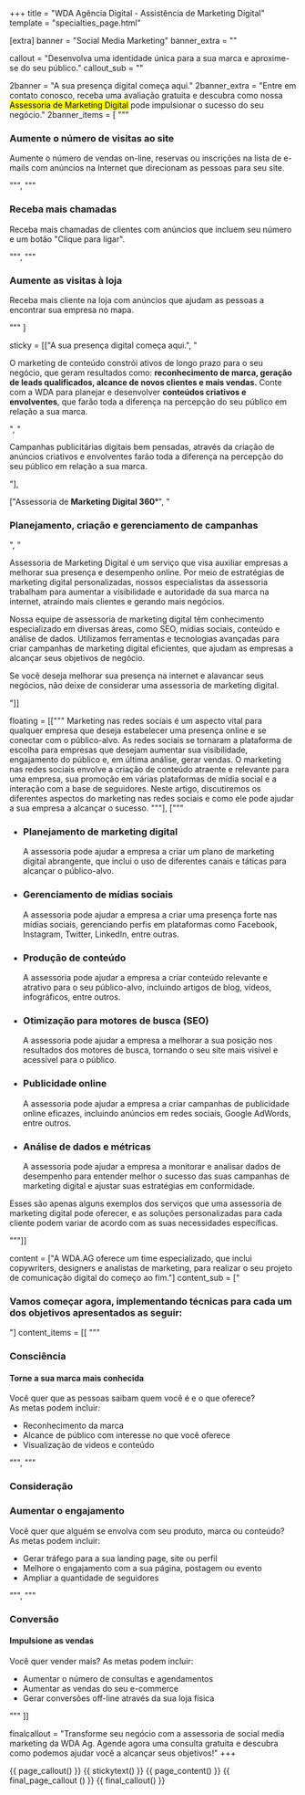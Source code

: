 +++
title = "WDA Agência Digital - Assistência de Marketing Digital"
template = "specialties_page.html"

[extra]
banner = "Social Media Marketing"
banner_extra = ""

callout = "Desenvolva uma identidade única para a sua marca e aproxime-se do seu público."
callout_sub = ""

2banner = "A sua presença digital começa aqui."
2banner_extra = "Entre em contato conosco, receba uma avaliação gratuita e descubra como nossa <mark>Assessoria de Marketing Digital</mark> pode impulsionar o sucesso do seu negócio."
2banner_items = [
  """
  <div class="item">
    <h3>Aumente o número de visitas ao site</h3>
    <divider-horizontal></divider-horizontal>
    <p>Aumente o número de vendas on-line, reservas ou inscrições na lista de e-mails com anúncios na Internet que direcionam as pessoas para seu site.</p>
  </div>
  """,
  """
  <div class="item">
    <h3>Receba mais chamadas</h3>
    <divider-horizontal></divider-horizontal>
    <p>Receba mais chamadas de clientes com anúncios que incluem seu número e um botão "Clique para ligar".</p>
  </div>
  """,
  """
  <div class="item">
    <h3>Aumente as visitas à loja</h3>
    <divider-horizontal></divider-horizontal>
    <p>Receba mais cliente na loja com anúncios que ajudam as pessoas a encontrar sua empresa no mapa.</p>
  </div>
  """
]


sticky = [["A sua presença digital começa aqui.",
"<p>O marketing de conteúdo constrói ativos de longo prazo para o seu negócio, que geram resultados como: <strong>reconhecimento de marca, geração de leads qualificados, alcance de novos clientes e mais vendas.</strong> Conte com a WDA para planejar e desenvolver <strong>conteúdos criativos e envolventes</strong>, que farão toda a diferença na percepção do seu público em relação a sua marca.</p>",
"<p>Campanhas publicitárias digitais bem pensadas, através da criação de anúncios criativos e envolventes farão toda a diferença na percepção do seu público em relação a sua marca.</p>"],

["Assessoria de <strong>Marketing Digital 360°</strong>",
"<h3>Planejamento, criação e gerenciamento de campanhas</h3>",
"<p>Assessoria de Marketing Digital é um serviço que visa auxiliar empresas a melhorar sua presença e desempenho online. Por meio de estratégias de marketing digital personalizadas, nossos especialistas da assessoria trabalham para aumentar a visibilidade e autoridade da sua marca na internet, atraindo mais clientes e gerando mais negócios.</p><p>Nossa equipe de assessoria de marketing digital têm conhecimento especializado em diversas áreas, como SEO, mídias sociais, conteúdo e análise de dados. Utilizamos ferramentas e tecnologias avançadas para criar campanhas de marketing digital eficientes, que ajudam as empresas a alcançar seus objetivos de negócio.</p><p>Se você deseja melhorar sua presença na internet e alavancar seus negócios, não deixe de considerar uma assessoria de marketing digital.</p>"]]


floating = [["""
Marketing nas redes sociais é um aspecto vital para qualquer empresa que deseja estabelecer uma presença online e se conectar com o público-alvo. As redes sociais se tornaram a plataforma de escolha para empresas que desejam aumentar sua visibilidade, engajamento do público e, em última análise, gerar vendas. O marketing nas redes sociais envolve a criação de conteúdo atraente e relevante para uma empresa, sua promoção em várias plataformas de mídia social e a interação com a base de seguidores. Neste artigo, discutiremos os diferentes aspectos do marketing nas redes sociais e como ele pode ajudar a sua empresa a alcançar o sucesso.
"""],
["""
<ul>
  <li><h3>Planejamento de marketing digital</h3> A assessoria pode ajudar a empresa a criar um plano de marketing digital abrangente, que inclui o uso de diferentes canais e táticas para alcançar o público-alvo.</li>
  <li><h3>Gerenciamento de mídias sociais</h3> A assessoria pode ajudar a empresa a criar uma presença forte nas mídias sociais, gerenciando perfis em plataformas como Facebook, Instagram, Twitter, LinkedIn, entre outras.</li>
  <li><h3>Produção de conteúdo</h3> A assessoria pode ajudar a empresa a criar conteúdo relevante e atrativo para o seu público-alvo, incluindo artigos de blog, vídeos, infográficos, entre outros.</li>
  <li><h3>Otimização para motores de busca (SEO)</h3> A assessoria pode ajudar a empresa a melhorar a sua posição nos resultados dos motores de busca, tornando o seu site mais visível e acessível para o público.</li>
  <li><h3>Publicidade online</h3> A assessoria pode ajudar a empresa a criar campanhas de publicidade online eficazes, incluindo anúncios em redes sociais, Google AdWords, entre outros.</li>
  <li><h3>Análise de dados e métricas</h3> A assessoria pode ajudar a empresa a monitorar e analisar dados de desempenho para entender melhor o sucesso das suas campanhas de marketing digital e ajustar suas estratégias em conformidade.</li>
</ul>
<p>Esses são apenas alguns exemplos dos serviços que uma assessoria de marketing digital pode oferecer, e as soluções personalizadas para cada cliente podem variar de acordo com as suas necessidades específicas.</p>
"""]]

content = ["A WDA.AG oferece um time especializado, que inclui copywriters, designers e analistas de marketing, para realizar o seu projeto de comunicação digital do começo ao fim."]
content_sub = ["<h3>Vamos começar agora, implementando técnicas para cada um dos objetivos apresentados as seguir:</h3>"]
content_items = [[
  """
    <h3>Consciência</h3>
    <h4><strong>Torne a sua marca mais conhecida</strong></h4>
    <p>Você quer que as pessoas saibam quem você é e o que oferece?<br/> As metas podem incluir:</p>
    <ul>
      <li>Reconhecimento da marca</li>
      <li>Alcance de público com interesse no que você oferece</li>
      <li>Visualização de videos e conteúdo</li>
    </ul>
  """,
  """
    <h3>Consideração</h3>
    <h3><strong>Aumentar o engajamento</strong></h3>
    <p>Você quer que alguém se envolva com seu produto, marca ou conteúdo? As metas podem incluir:</p>
    <ul>
      <li>Gerar tráfego para a sua landing page, site ou perfil</li>
      <li>Melhore o engajamento com a sua página, postagem ou evento</li>
      <li>Ampliar a quantidade de seguidores</li>
    </ul>
  """,
  """
    <h3>Conversão</h3>
    <h4><strong>Impulsione as vendas</strong></h4>
    <p>Você quer vender mais? As metas podem incluir:</p>
    <ul>
      <li>Aumentar o número de consultas e agendamentos</li>
      <li>Aumentar as vendas do seu e-commerce</li>
      <li>Gerar conversões off-line através da sua loja física</li>
    </ul>
  """
]]

finalcallout = "Transforme seu negócio com a assessoria de social media marketing da WDA Ag. Agende agora uma consulta gratuita e descubra como podemos ajudar você a alcançar seus objetivos!"
+++

{{ page_callout() }}
{{ stickytext() }}
{{ page_content() }}
{{ final_page_callout () }}
{{ final_callout() }}
